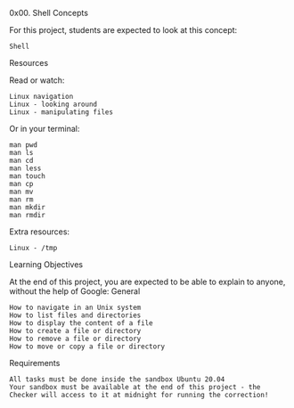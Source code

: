 0x00. Shell
Concepts

For this project, students are expected to look at this concept:

    Shell

Resources

Read or watch:

    Linux navigation
    Linux - looking around
    Linux - manipulating files

Or in your terminal:

    man pwd
    man ls
    man cd
    man less
    man touch
    man cp
    man mv
    man rm
    man mkdir
    man rmdir

Extra resources:

    Linux - /tmp

Learning Objectives

At the end of this project, you are expected to be able to explain to anyone, without the help of Google:
General

    How to navigate in an Unix system
    How to list files and directories
    How to display the content of a file
    How to create a file or directory
    How to remove a file or directory
    How to move or copy a file or directory

Requirements

    All tasks must be done inside the sandbox Ubuntu 20.04
    Your sandbox must be available at the end of this project - the Checker will access to it at midnight for running the correction!
